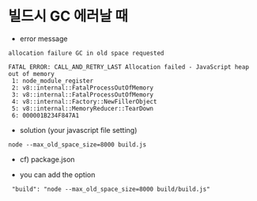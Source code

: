 # 빌드시 GC 에러날 때 

* error message
~~~
allocation failure GC in old space requested

FATAL ERROR: CALL_AND_RETRY_LAST Allocation failed - JavaScript heap out of memory
 1: node_module_register
 2: v8::internal::FatalProcessOutOfMemory
 3: v8::internal::FatalProcessOutOfMemory
 4: v8::internal::Factory::NewFillerObject
 5: v8::internal::MemoryReducer::TearDown
 6: 000001B234F847A1
~~~

* solution (your javascript file setting)
~~~
node --max_old_space_size=8000 build.js
~~~

* cf) package.json
- you can add the option
~~~
 "build": "node --max_old_space_size=8000 build/build.js"
~~~


